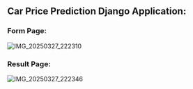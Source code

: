 <h2>Car Price Prediction Django Application:</h2>

<h3>Form Page:</h3>

![IMG_20250327_222310](https://github.com/user-attachments/assets/2038380d-13d6-402b-96a5-770ae6843926)



<h3>Result Page:</h3>

![IMG_20250327_222346](https://github.com/user-attachments/assets/b2b0e26d-4254-4604-95ef-18efaabb5858)
